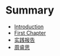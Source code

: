 # Summary

* [Introduction](README.md)
* [First Chapter](chapter1.md)
* [实践报告](shi-jian-bao-gao.md)
* [周睿思](zhou-rui-si.md)

